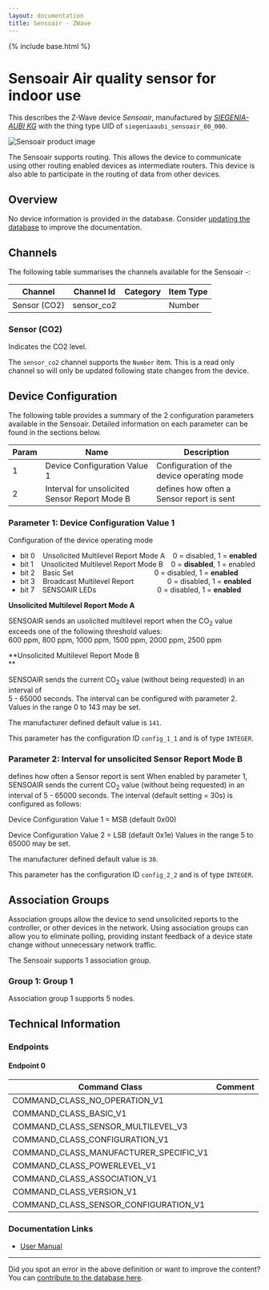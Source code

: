 ```yaml
---
layout: documentation
title: Sensoair - ZWave
---
```


{% include base.html %}

# Sensoair Air quality sensor for indoor use
This describes the Z-Wave device *Sensoair*, manufactured by *[SIEGENIA-AUBI KG](https://www.siegenia.com)* with the thing type UID of ```siegeniaaubi_sensoair_00_000```.

![Sensoair product image](https://www.cd-jackson.com/zwave_device_uploads/451/451_default.jpg)


The Sensoair supports routing. This allows the device to communicate using other routing enabled devices as intermediate routers.  This device is also able to participate in the routing of data from other devices.

## Overview

No device information is provided in the database. Consider [updating the database](http://www.cd-jackson.com/index.php/zwave/zwave-device-database/zwave-device-list/devicesummary/451) to improve the documentation.

## Channels

The following table summarises the channels available for the Sensoair -:

| Channel | Channel Id | Category | Item Type |
|---------|------------|----------|-----------|
| Sensor (CO2) | sensor_co2 |  | Number | 

### Sensor (CO2)

Indicates the CO2 level.

The ```sensor_co2``` channel supports the ```Number``` item. This is a read only channel so will only be updated following state changes from the device.



## Device Configuration

The following table provides a summary of the 2 configuration parameters available in the Sensoair.
Detailed information on each parameter can be found in the sections below.

| Param | Name  | Description |
|-------|-------|-------------|
| 1 | Device Configuration Value 1 | Configuration of the device operating mode |
| 2 | Interval for unsolicited Sensor Report Mode B | defines how often a Sensor report is sent |

### Parameter 1: Device Configuration Value 1

Configuration of the device operating mode
  * bit 0    Unsolicited Multilevel Report Mode A    0 = disabled, 1 = **enabled**
  * bit 1    Unsolicited Multilevel Report Mode B    0 = **disabled**, 1 = enabled
  * bit 2    Basic Set                                         0 = disabled, 1 = **enabled**
  * bit 3    Broadcast Multilevel Report                 0 = disabled, 1 = **enabled**
  * bit 7    SENSOAIR LEDs                               0 = disabled, 1 = **enabled**

**Unsolicited Multilevel Report Mode A**

SENSOAIR sends an usolicited multilevel report when the CO<sub>2</sub> value  
exceeds one of the following threshold values:  
600 ppm, 800 ppm, 1000 ppm, 1500 ppm, 2000 ppm, 2500 ppm

**Unsolicited Multilevel Report Mode B  
** 

SENSOAIR sends the current CO<sub>2</sub> value (without being requested) in an interval of  
5 - 65000 seconds. The interval can be configured with parameter 2.
Values in the range 0 to 143 may be set.

The manufacturer defined default value is ```141```.

This parameter has the configuration ID ```config_1_1``` and is of type ```INTEGER```.


### Parameter 2: Interval for unsolicited Sensor Report Mode B

defines how often a Sensor report is sent
When enabled by parameter 1, SENSOAIR sends the current CO<sub>2</sub> value (without being requested) in an interval of 5 - 65000 seconds. The interval (default setting = 30s) is configured as follows:

Device Configuration Value 1 = MSB (default 0x00)

Device Configuration Value 2 = LSB (default 0x1e)
Values in the range 5 to 65000 may be set.

The manufacturer defined default value is ```30```.

This parameter has the configuration ID ```config_2_2``` and is of type ```INTEGER```.


## Association Groups

Association groups allow the device to send unsolicited reports to the controller, or other devices in the network. Using association groups can allow you to eliminate polling, providing instant feedback of a device state change without unnecessary network traffic.

The Sensoair supports 1 association group.

### Group 1: Group 1


Association group 1 supports 5 nodes.

## Technical Information

### Endpoints

#### Endpoint 0

| Command Class | Comment |
|---------------|---------|
| COMMAND_CLASS_NO_OPERATION_V1| |
| COMMAND_CLASS_BASIC_V1| |
| COMMAND_CLASS_SENSOR_MULTILEVEL_V3| |
| COMMAND_CLASS_CONFIGURATION_V1| |
| COMMAND_CLASS_MANUFACTURER_SPECIFIC_V1| |
| COMMAND_CLASS_POWERLEVEL_V1| |
| COMMAND_CLASS_ASSOCIATION_V1| |
| COMMAND_CLASS_VERSION_V1| |
| COMMAND_CLASS_SENSOR_CONFIGURATION_V1| |

### Documentation Links

* [User Manual](https://www.cd-jackson.com/zwave_device_uploads/451/co2-eng.pdf)

---

Did you spot an error in the above definition or want to improve the content?
You can [contribute to the database here](http://www.cd-jackson.com/index.php/zwave/zwave-device-database/zwave-device-list/devicesummary/451).
